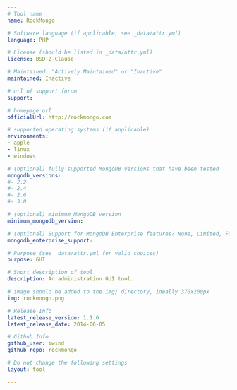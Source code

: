 ```yaml
---
# Tool name
name: RockMongo

# Software language (if applicable, see _data/attr.yml)
language: PHP

# License (should be listed in _data/attr.yml)
license: BSD 2-Clause

# Maintained: "Actively Maintained" or "Inactive"
maintained: Inactive

# url of support forum
support: 

# homepage url
officialUrl: http://rockmongo.com

# supported operating systems (if applicable)
environments:
- apple
- linux
- windows

# (optional) fully supported MongoDB versions that have been tested
mongodb_versions:
#- 2.2
#- 2.4
#- 2.6
#- 3.0

# (optional) minimum MongoDB version
minimum_mongodb_version:

# (optional) Support for MongoDB Enterprise features? None, Limited, Full
mongodb_enterprise_support: 

# Purpose (see _data/attr.yml for valid choices)
purpose: GUI

# Short description of tool
description: An administration GUI tool.

# image should be added to the img/ directory, ideally 370x200px
img: rockmongo.png

# Release Info
latest_release_version: 1.1.6
latest_release_date: 2014-06-05

# Github Info
github_user: iwind
github_repo: rockmongo

# Do not change the following settings
layout: tool

---
```


